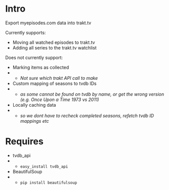 Intro
=====

Export myepisodes.com data into trakt.tv

Currently supports:
 - Moving all watched episodes to trakt.tv
 - Adding all series to the trakt.tv watchlist

Does not currently support:
 - Marking items as collected
 - - _Not sure which trakt API call to make_
 - Custom mapping of seasons to tvdb IDs
 - - _as some cannot be found on tvdb by name, or get the wrong version (e.g. Once Upon a Time 1973 vs 2011)_
 - Locally caching data
 - - _so we dont have to recheck completed seasons, refetch tvdb ID mappings etc_


Requires
=========
 - tvdb_api
 - - `easy_install tvdb_api`
 - BeautifulSoup
 - - `pip install beautifulsoup`
